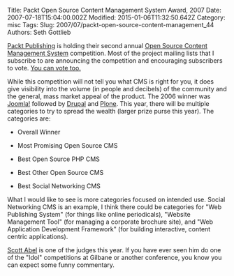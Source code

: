 Title: Packt Open Source Content Management System Award, 2007
Date: 2007-07-18T15:04:00.002Z
Modified: 2015-01-06T11:32:50.642Z
Category: misc
Tags: 
Slug: 2007/07/packt-open-source-content-management_44
Authors: Seth Gottlieb

[Packt Publishing](http://www.packtpub.com) is holding their second annual [Open Source Content Management System](http://www.packtpub.com/article/nominate-overall-open-source-cms-winner) competition. Most of the project mailing lists that I subscribe to are announcing the competition and encouraging subscribers to vote.  [You can vote too.](http://www.packtpub.com/article/nominate-overall-open-source-cms-winner)   
  
While this competition will not tell you what CMS is right for you, it does give visibility into the volume (in people and decibels) of the community and the general, mass market appeal of the product.  The 2006 winner was [Joomla!](http://www.joomla.org) followed by [Drupal](http://drupal.org) and [Plone](http://plone.org).  This year, there will be multiple categories to try to spread the wealth (larger prize purse  this year).  The categories are:  

*   Overall Winner  
    
*   Most Promising Open Source CMS  
    
*   Best Open Source PHP CMS  
    
*   Best Other Open Source CMS  
    
*   Best Social Networking CMS

  
What I would like to see is more categories focused on intended use.  Social Networking CMS is an example, I think there could be categories for "Web Publishing System" (for things like online periodicals), "Website Management Tool" (for managing a corporate brochure site), and "Web Application Development Framework" (for building interactive, content centric applications).  
  
[Scott Abel](http://www.thecontentwrangler.com) is one of the judges this year.  If you have ever seen him do one of the "Idol" competitions at Gilbane or another conference, you know you can expect some funny commentary.
